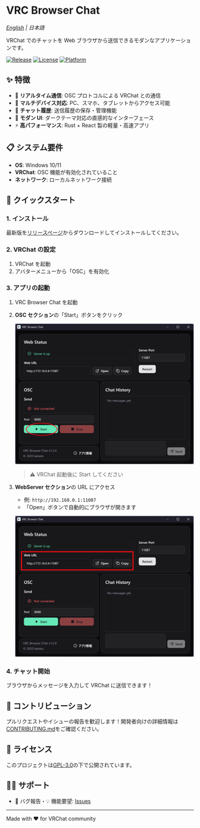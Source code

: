 # VRC Browser Chat

_[English](README_EN.md) | 日本語_

VRChat でのチャットを Web ブラウザから送信できるモダンなアプリケーションです。

[![Release](https://img.shields.io/github/v/release/kanaru0928/vrc-browser-chat)](https://github.com/kanaru0928/vrc-browser-chat/releases)
[![License](https://img.shields.io/github/license/kanaru0928/vrc-browser-chat)](LICENSE)
[![Platform](https://img.shields.io/badge/platform-Windows-blue)](https://github.com/kanaru0928/vrc-browser-chat)

## ✨ 特徴

- 🚀 **リアルタイム通信**: OSC プロトコルによる VRChat との通信
- 📱 **マルチデバイス対応**: PC、スマホ、タブレットからアクセス可能
- 💾 **チャット履歴**: 送信履歴の保存・管理機能
- 🎨 **モダン UI**: ダークテーマ対応の直感的なインターフェース
- ⚡ **高パフォーマンス**: Rust + React 製の軽量・高速アプリ

## 📋 システム要件

- **OS**: Windows 10/11
- **VRChat**: OSC 機能が有効化されていること
- **ネットワーク**: ローカルネットワーク接続

## 🚀 クイックスタート

### 1. インストール

最新版を[リリースページ](https://github.com/kanaru0928/vrc-browser-chat/releases)からダウンロードしてインストールしてください。

### 2. VRChat の設定

1. VRChat を起動
2. アバターメニューから「OSC」を有効化

### 3. アプリの起動

1. VRC Browser Chat を起動
2. **OSC セクション**の「Start」ボタンをクリック

   ![OSCセクションのStartボタン](assets/osc-start-button.png)

   > ⚠️ VRChat 起動後に Start してください

3. **WebServer セクション**の URL にアクセス
   - 例: `http://192.168.0.1:11087`
   - 「Open」ボタンで自動的にブラウザが開きます

   ![WebServerセクションのURL](assets/web-url-section.png)

### 4. チャット開始

ブラウザからメッセージを入力して VRChat に送信できます！

## 🤝 コントリビューション

プルリクエストやイシューの報告を歓迎します！開発者向けの詳細情報は[CONTRIBUTING.md](docs/CONTRIBUTING.md)をご確認ください。

## 📄 ライセンス

このプロジェクトは[GPL-3.0](LICENSE)の下で公開されています。

## 🙋‍♂️ サポート

- 🐛 バグ報告・💡 機能要望: [Issues](https://github.com/kanaru0928/vrc-browser-chat/issues)

---

Made with ❤️ for VRChat community
